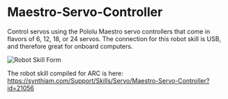 # Maestro-Servo-Controller
Control servos using the Pololu Maestro servo controllers that come in flavors of 6, 12, 18, or 24 servos. The connection for this robot skill is USB, and therefore great for onboard computers.

![Robot Skill Form](https://synthiam.com/uploads/user/DB763BE15E695777689418BE7364E0A3/zxfy1gs0.png)

The robot skill compiled for ARC is here: https://synthiam.com/Support/Skills/Servo/Maestro-Servo-Controller?id=21056

